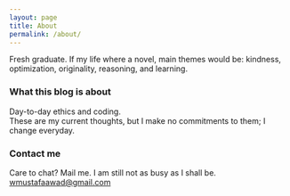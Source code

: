 ```yaml
---
layout: page
title: About
permalink: /about/
---
```


Fresh graduate. If my life where a novel, main themes would be: kindness, optimization, originality, reasoning, and learning.

### What this blog is about

Day-to-day ethics and coding. <br>
These are my current thoughts, but I make no commitments to them;  I change everyday.<br>


### Contact me
Care to chat? Mail me. I am still not as busy as I shall be.
[wmustafaawad@gmail.com](mailto:wmustafaawad@gmail.com)
